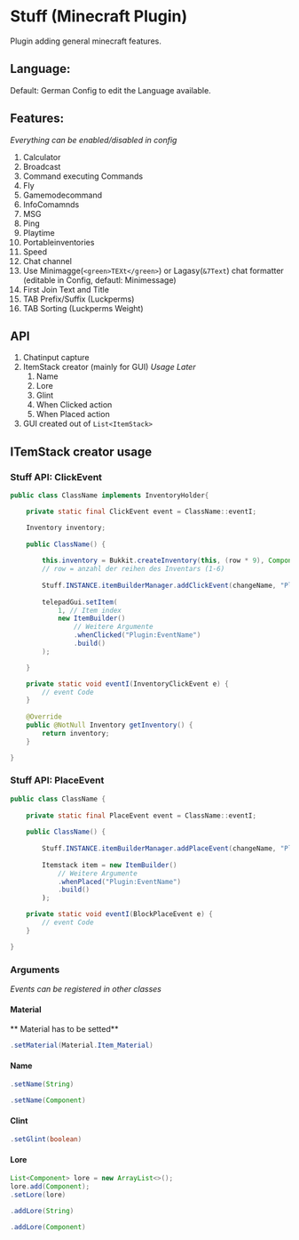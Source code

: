 # Stuff (Minecraft Plugin)
Plugin adding general minecraft features.

## Language:
Default: German
Config to edit the Language available.

## Features:
*Everything can be enabled/disabled in config*
1. Calculator
2. Broadcast
3. Command executing Commands
4. Fly
5. Gamemodecommand
6. InfoComamnds
7. MSG
8. Ping
9. Playtime
10. Portableinventories
11. Speed
12. Chat channel
13. Use Minimagge(`<green>TEXt</green>`) or Lagasy(`&7Text`) chat formatter (editable in Config, defautl: Minimessage)
14. First Join Text and Title
15. TAB Prefix/Suffix (Luckperms)
16. TAB Sorting (Luckperms Weight)

## API
1. Chatinput capture
2. ItemStack creator (mainly for GUI) *Usage Later*
   1. Name
   2. Lore
   3. Glint
   4. When Clicked action 
   5. When Placed action
4. GUI created out of `List<ItemStack>`

## ITemStack creator usage
### Stuff API: ClickEvent
```java
public class ClassName implements InventoryHolder{

	private static final ClickEvent event = ClassName::eventI;

	Inventory inventory;
	
	public ClassName() {
	
		this.inventory = Bukkit.createInventory(this, (row * 9), Component.Text();
		// row = anzahl der reihen des Inventars (1-6)
	
		Stuff.INSTANCE.itemBuilderManager.addClickEvent(changeName, "Plugin:EventName");
			
		telepadGui.setItem(
			1, // Item index
			new ItemBuilder()
				// Weitere Argumente
				.whenClicked("Plugin:EventName")
				.build()
		);

	}

	private static void eventI(InventoryClickEvent e) {
		// event Code
	}
	
	@Override
	public @NotNull Inventory getInventory() {
		return inventory;
	}

}
```
### Stuff API: PlaceEvent
```java
public class ClassName {
	
	private static final PlaceEvent event = ClassName::eventI;
	
	public ClassName() {
		
		Stuff.INSTANCE.itemBuilderManager.addPlaceEvent(changeName, "Plugin:EventName");
		
		Itemstack item = new ItemBuilder()
			// Weitere Argumente
			.whenPlaced("Plugin:EventName")
			.build()
		);

	private static void eventI(BlockPlaceEvent e) {
		// event Code
	}

}
```
### Arguments
*Events can be registered in other classes*
#### Material
** Material has to be setted**
```java
.setMaterial(Material.Item_Material)
```
#### Name
```java
.setName(String)
```
```java
.setName(Component)
```
#### Clint
```java
.setGlint(boolean)
```
#### Lore
```java
List<Component> lore = new ArrayList<>();
lore.add(Component);
.setLore(lore)
```
```java
.addLore(String)
```
```java
.addLore(Component)
```
